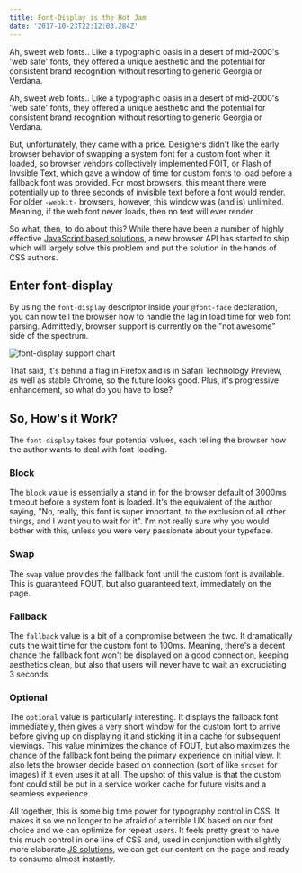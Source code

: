 ```yaml
---
title: Font-Display is the Hot Jam
date: '2017-10-23T22:12:03.284Z'
---
```


Ah, sweet web fonts.. Like a typographic oasis in a desert of mid-2000's 'web safe' fonts, they offered a unique aesthetic and the potential for consistent brand recognition without resorting to generic Georgia or Verdana.

<!-- more -->

Ah, sweet web fonts.. Like a typographic oasis in a desert of mid-2000's 'web safe' fonts, they offered a unique aesthetic and the potential for consistent brand recognition without resorting to generic Georgia or Verdana.

But, unfortunately, they came with a price. Designers didn't like the early browser behavior of swapping a system font for a custom font when it loaded, so browser vendors collectively implemented FOIT, or Flash of Invsible Text, which gave a window of time for custom fonts to load before a fallback font was provided. For most browsers, this meant there were potentially up to three seconds of invisible text before a font would render. For older `-webkit-` browsers, however, this window was (and is) unlimited. Meaning, if the web font never loads, then no text will ever render.

So what, then, to do about this? While there have been a number of highly effective [JavaScript based solutions](https://github.com/bramstein/fontfaceobserver), a new browser API has started to ship which will largely solve this problem and put the solution in the hands of CSS authors.

## Enter font-display

By using the `font-display` descriptor inside your `@font-face` declaration, you can now tell the browser how to handle the lag in load time for web font parsing. Admittedly, browser support is currently on the "not awesome" side of the spectrum.

![font-display support chart](img/font-display-support.png)

That said, it's behind a flag in Firefox and is in Safari Technology Preview, as well as stable Chrome, so the future looks good. Plus, it's progressive enhancement, so what do you have to lose?

## So, How's it Work?

The `font-display` takes four potential values, each telling the browser how the author wants to deal with font-loading.

### Block

The `block` value is essentially a stand in for the browser default of 3000ms timeout before a system font is loaded. It's the equivalent of the author saying, "No, really, this font is super important, to the exclusion of all other things, and I want you to wait for it". I'm not really sure why you would bother with this, unless you were very passionate about your typeface.

### Swap

The `swap` value provides the fallback font until the custom font is available. This is guaranteed FOUT, but also guaranteed text, immediately on the page.

### Fallback

The `fallback` value is a bit of a compromise between the two. It dramatically cuts the wait time for the custom font to 100ms. Meaning, there's a decent chance the fallback font won't be displayed on a good connection, keeping aesthetics clean, but also that users will never have to wait an excruciating 3 seconds.

### Optional

The `optional` value is particularly interesting. It displays the fallback font immediately, then gives a very short window for the custom font to arrive before giving up on displaying it and sticking it in a cache for subsequent viewings. This value minimizes the chance of FOUT, but also maximizes the chance of the fallback font being the primary experience on initial view. It also lets the browser decide based on connection (sort of like `srcset` for images) if it even uses it at all. The upshot of this value is that the custom font could still be put in a service worker cache for future visits and a seamless experience.

All together, this is some big time power for typography control in CSS. It makes it so we no longer to be afraid of a terrible UX based on our font choice and we can optimize for repeat users. It feels pretty great to have this much control in one line of CSS and, used in conjunction with slightly more elaborate [JS solutions](https://www.zachleat.com/web/comprehensive-webfonts/), we can get our content on the page and ready to consume almost instantly.
